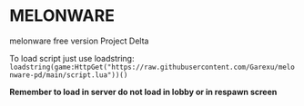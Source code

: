 # MELONWARE
melonware free version
Project Delta

To load script just use loadstring:
``loadstring(game:HttpGet("https://raw.githubusercontent.com/Garexu/melonware-pd/main/script.lua"))()``

**Remember to load in server do not load in lobby or in respawn screen**
